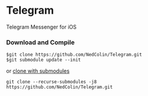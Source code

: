 # Telegram
Telegram Messenger for iOS

### Download and Compile

```
$git clone https://github.com/NedColin/Telegram.git
$git submodule update --init
```
or [clone with submodules](https://stackoverflow.com/questions/3796927/how-to-git-clone-including-submodules)

```
git clone --recurse-submodules -j8 https://github.com/NedColin/Telegram.git

```
